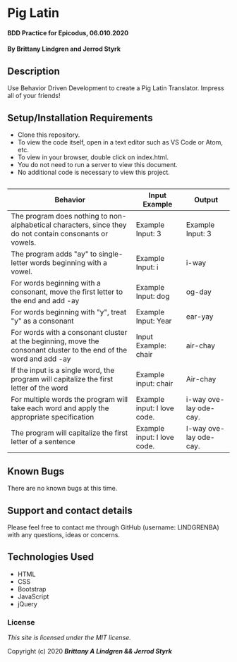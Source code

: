 # Pig Latin

#### BDD Practice for Epicodus, 06.010.2020

#### By Brittany Lindgren and Jerrod Styrk

## Description

Use Behavior Driven Development to create a Pig Latin Translator. Impress all of your friends!

## Setup/Installation Requirements

* Clone this repository.
* To view the code itself, open in a text editor such as VS Code or Atom, etc.
* To view in your browser, double click on index.html.
* You do not need to run a server to view this document.
* No additional code is necessary to view this project.

## 

|Behavior         |Input Example      |Output|
|-----------------|-------------------|------|
|The program does nothing to non-alphabetical characters, since they do not contain consonants or vowels.     |Example Input: 3     |Example Input: 3 |
|The program adds "ay" to single-letter words beginning with a vowel.    |Example Input: i     |i-way|
|For words beginning with a consonant, move the first letter to the end and add -ay     | Example Input: dog      |  og-day |
|For words beginning with "y", treat "y" as a consonant     |Example Input: Year     | ear-yay   |
|For words with a consonant cluster at the beginning, move the consonant cluster to the end of the word and add -ay     |Input Example: chair     |   air-chay    |
|If the input is a single word, the program will capitalize the first letter of the word      |Example input: chair     |   Air-chay   |
|For multiple words the program will take each word and apply the appropriate specification     |Example input: I love code.     |   i-way ove-lay ode-cay.   |
|The program will capitalize the first letter of a sentence     |Example input: I love code.     |   I-way ove-lay ode-cay.  |

## Known Bugs

There are no known bugs at this time. 

## Support and contact details

Please feel free to contact me through GitHub (username: LINDGRENBA) with any questions, ideas or concerns.

## Technologies Used

* HTML
* CSS
* Bootstrap
* JavaScript
* jQuery

### License

*This site is licensed under the MIT license.*

Copyright (c) 2020 **_Brittany A Lindgren && Jerrod Styrk_**